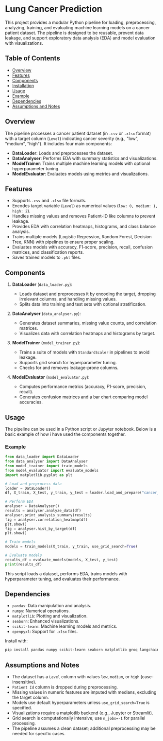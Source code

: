 # Lung Cancer Prediction 

This project provides a modular Python pipeline for loading, preprocessing, analyzing, training, and evaluating machine learning models on a cancer patient dataset. The pipeline is designed to be reusable, prevent data leakage, and support exploratory data analysis (EDA) and model evaluation with visualizations.

## Table of Contents
- [Overview](#overview)
- [Features](#features)
- [Components](#components)
- [Installation](#installation)
- [Usage](#usage)
- [Example](#example)
- [Dependencies](#dependencies)
- [Assumptions and Notes](#assumptions-and-notes)

## Overview
The pipeline processes a cancer patient dataset (in `.csv` or `.xlsx` format) with a target column (`Level`) indicating cancer severity (e.g., "low", "medium", "high"). It includes four main components:
- **DataLoader**: Loads and preprocesses the dataset.
- **DataAnalyser**: Performs EDA with summary statistics and visualizations.
- **ModelTrainer**: Trains multiple machine learning models with optional hyperparameter tuning.
- **ModelEvaluator**: Evaluates models using metrics and visualizations.

## Features
- Supports `.csv` and `.xlsx` file formats.
- Encodes target variable (`Level`) as numerical values (`low: 0, medium: 1, high: 2`).
- Handles missing values and removes Patient-ID like columns to prevent leakage.
- Provides EDA with correlation heatmaps, histograms, and class balance analysis.
- Trains multiple models (Logistic Regression, Random Forest, Decision Tree, KNN) with pipelines to ensure proper scaling.
- Evaluates models with accuracy, F1-score, precision, recall, confusion matrices, and classification reports.
- Saves trained models to `.pkl` files.

## Components
1. **DataLoader** (`data_loader.py`):
   - Loads dataset and preprocesses it by encoding the target, dropping irrelevant columns, and handling missing values.
   - Splits data into training and test sets with optional stratification.

2. **DataAnalyser** (`data_analyser.py`):
   - Generates dataset summaries, missing value counts, and correlation matrices.
   - Visualizes data with correlation heatmaps and histograms by target.

3. **ModelTrainer** (`model_trainer.py`):
   - Trains a suite of models with `StandardScaler` in pipelines to avoid leakage.
   - Supports grid search for hyperparameter tuning.
   - Checks for and removes leakage-prone columns.

4. **ModelEvaluator** (`model_evaluator.py`):
   - Computes performance metrics (accuracy, F1-score, precision, recall).
   - Generates confusion matrices and a bar chart comparing model accuracies.
   
## Usage
The pipeline can be used in a Python script or Jupyter notebook. Below is a basic example of how i have used the components together.

### Example
```python
from data_loader import DataLoader
from data_analyser import DataAnalyser
from model_trainer import train_models
from model_evaluator import evaluate_models
import matplotlib.pyplot as plt

# Load and preprocess data
loader = DataLoader()
df, X_train, X_test, y_train, y_test = loader.load_and_prepare("cancer_data.csv")

# Perform EDA
analyser = DataAnalyser()
results = analyser.analyze_data(df)
analyser.print_analysis_summary(results)
fig = analyser.correlation_heatmap(df)
plt.show()
fig = analyser.hist_by_target(df)
plt.show()

# Train models
models = train_models(X_train, y_train, use_grid_search=True)

# Evaluate models
results_df = evaluate_models(models, X_test, y_test)
print(results_df)
```

This script loads a dataset, performs EDA, trains models with hyperparameter tuning, and evaluates their performance.

## Dependencies
- `pandas`: Data manipulation and analysis.
- `numpy`: Numerical operations.
- `matplotlib`: Plotting and visualization.
- `seaborn`: Enhanced visualizations.
- `scikit-learn`: Machine learning models and metrics.
- `openpyxl`: Support for `.xlsx` files.

Install with:
```bash
pip install pandas numpy scikit-learn seaborn matplotlib groq langchain langchain-community langchain-groq
```

## Assumptions and Notes
- The dataset has  a `Level` column with values `low`, `medium`, or `high` (case-insensitive).
- `Patient Id` column is dropped during preprocessing.
- Missing values in numeric features are imputed with medians, excluding the target column.
- Models use default hyperparameters unless `use_grid_search=True` is specified.
- Visualizations require a matplotlib backend (e.g., Jupyter or Streamlit).
- Grid search is computationally intensive; use `n_jobs=-1` for parallel processing.
- The pipeline assumes a clean dataset; additional preprocessing may be needed for specific cases.


